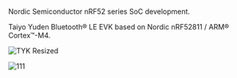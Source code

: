 Nordic Semiconductor nRF52 series SoC development.

Taiyo Yuden Bluetooth® LE EVK based on Nordic nRF52811 / ARM® Cortex™-M4.

![TYK Resized](https://user-images.githubusercontent.com/52508011/90913756-58d67400-e3fa-11ea-9e9c-843af9dcc2ed.jpg)

![111](https://user-images.githubusercontent.com/52508011/90914624-d5b61d80-e3fb-11ea-9ed1-a17fdccd0c1c.jpg)
